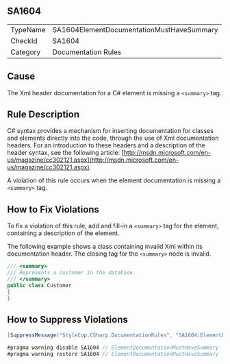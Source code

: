 ﻿## SA1604

<table>
<tr>
  <td>TypeName</td>
  <td>SA1604ElementDocumentationMustHaveSummary</td>
</tr>
<tr>
  <td>CheckId</td>
  <td>SA1604</td>
</tr>
<tr>
  <td>Category</td>
  <td>Documentation Rules</td>
</tr>
</table>

## Cause

The Xml header documentation for a C# element is missing a `<summary>` tag.

## Rule Description

C# syntax provides a mechanism for inserting documentation for classes and elements directly into the code, through the use of Xml documentation headers. For an introduction to these headers and a description of the header syntax, see the following article: [http://msdn.microsoft.com/en-us/magazine/cc302121.aspx](http://msdn.microsoft.com/en-us/magazine/cc302121.aspx).

A violation of this rule occurs when the element documentation is missing a `<summary>` tag.

## How to Fix Violations

To fix a violation of this rule, add and fill-in a `<summary>` tag for the element, containing a description of the element.

The following example shows a class containing invalid Xml within its documentation header. The closing tag for the `<summary>` node is invalid.

```csharp
/// <summary>
/// Represents a customer in the database.
/// </summary>
public class Customer
{
}
```

## How to Suppress Violations

```csharp
[SuppressMessage("StyleCop.CSharp.DocumentationRules", "SA1604:ElementDocumentationMustHaveSummary", Justification = "Reviewed.")]
```

```csharp
#pragma warning disable SA1604 // ElementDocumentationMustHaveSummary
#pragma warning restore SA1604 // ElementDocumentationMustHaveSummary
```

